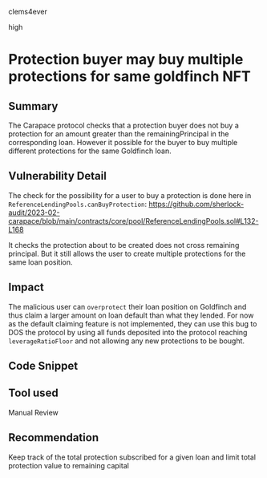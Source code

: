 clems4ever

high

# Protection buyer may buy multiple protections for same goldfinch NFT

## Summary
The Carapace protocol checks that a protection buyer does not buy a protection for an 
amount greater than the remainingPrincipal in the corresponding loan. 
However it possible for the buyer to buy multiple different protections for the same Goldfinch loan.

## Vulnerability Detail
The check for the possibility for a user to buy a protection is done here in `ReferenceLendingPools.canBuyProtection`:
https://github.com/sherlock-audit/2023-02-carapace/blob/main/contracts/core/pool/ReferenceLendingPools.sol#L132-L168

It checks the protection about to be created does not cross remaining principal. But it still allows the user to create multiple protections for the same loan position.

## Impact
The malicious user can `overprotect` their loan position on Goldfinch and thus claim a larger amount on loan default than what they lended. For now as the default claiming feature is not implemented, they can use this bug to DOS the protocol by using all funds deposited into the protocol reaching `leverageRatioFloor` and not allowing any new protections to be bought.

## Code Snippet

## Tool used
Manual Review

## Recommendation
Keep track of the total protection subscribed for a given loan and limit total protection value to remaining capital
